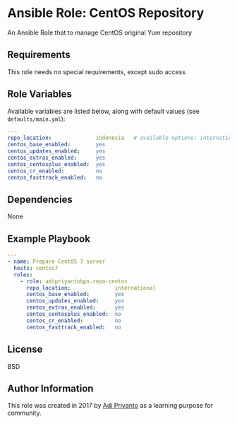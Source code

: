 Ansible Role: CentOS Repository
=========

An Ansible Role that to manage CentOS original Yum repository

Requirements
------------

This role needs no special requirements, except sudo access

Role Variables
--------------

Available variables are listed below, along with default values (see `defaults/main.yml`):


```yaml
---
repo_location:              indonesia   # available options: international, indonesia, klog, vagrant
centos_base_enabled:        yes
centos_updates_enabled:     yes
centos_extras_enabled:      yes
centos_centosplus_enabled:  yes
centos_cr_enabled:          no
centos_fasttrack_enabled:   no
```

Dependencies
------------

None

Example Playbook
----------------

```yaml
---
- name: Prepare CentOS 7 server
  hosts: centos7
  roles:
    - role: adipriyantobpn.repo-centos
      repo_location:              international
      centos_base_enabled:        yes
      centos_updates_enabled:     yes
      centos_extras_enabled:      yes
      centos_centosplus_enabled:  no
      centos_cr_enabled:          no
      centos_fasttrack_enabled:   no
```

License
-------

BSD

Author Information
------------------

This role was created in 2017 by [Adi Priyanto](https://github.com/adipriyantobpn) as a learning purpose for community.